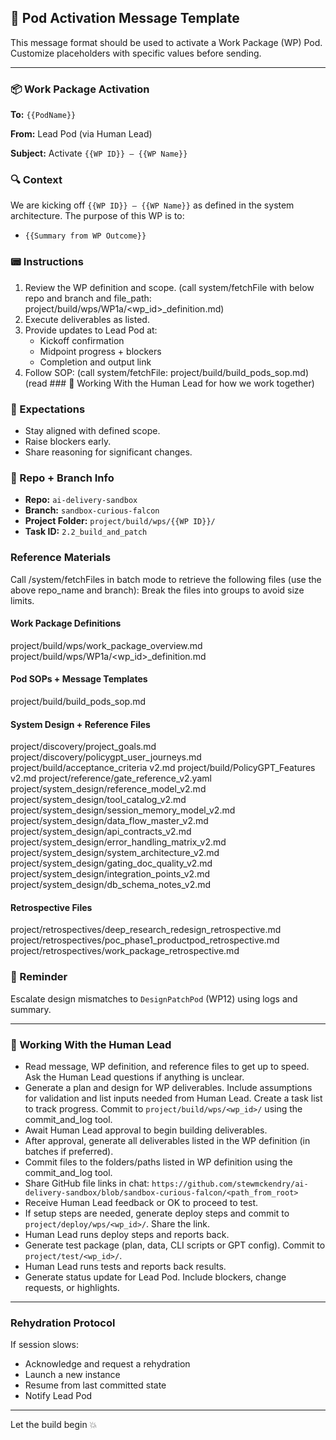 ## 📨 Pod Activation Message Template

This message format should be used to activate a Work Package (WP) Pod. Customize placeholders with specific values before sending.

---

### 📦 Work Package Activation

**To:** `{{PodName}}`

**From:** Lead Pod (via Human Lead)

**Subject:** Activate `{{WP ID}} – {{WP Name}}`

### 🔍 Context
We are kicking off `{{WP ID}} – {{WP Name}}` as defined in the system architecture. The purpose of this WP is to:
- `{{Summary from WP Outcome}}`

### 📟 Instructions 
1. Review the WP definition and scope. (call system/fetchFile with below repo and branch and file_path: project/build/wps/WP1a/<wp_id>_definition.md)
2. Execute deliverables as listed.
3. Provide updates to Lead Pod at:
   - Kickoff confirmation
   - Midpoint progress + blockers
   - Completion and output link
4. Follow SOP: (call system/fetchFile: project/build/build_pods_sop.md)
(read ### 🚀 Working With the Human Lead for how we work together)

### 🧪 Expectations
- Stay aligned with defined scope.
- Raise blockers early.
- Share reasoning for significant changes.

### 📂 Repo + Branch Info
- **Repo:** `ai-delivery-sandbox`
- **Branch:** `sandbox-curious-falcon`
- **Project Folder:** `project/build/wps/{{WP ID}}/`
- **Task ID:** `2.2_build_and_patch`

### Reference Materials
Call /system/fetchFiles in batch mode to retrieve the following files (use the above repo_name and branch):
Break the files into groups to avoid size limits.

#### Work Package Definitions
project/build/wps/work_package_overview.md
project/build/wps/WP1a/<wp_id>_definition.md

#### Pod SOPs + Message Templates
project/build/build_pods_sop.md

#### System Design + Reference Files
project/discovery/project_goals.md
project/discovery/policygpt_user_journeys.md
project/build/acceptance_criteria v2.md
project/build/PolicyGPT_Features v2.md
project/reference/gate_reference_v2.yaml
project/system_design/reference_model_v2.md
project/system_design/tool_catalog_v2.md
project/system_design/session_memory_model_v2.md
project/system_design/data_flow_master_v2.md
project/system_design/api_contracts_v2.md
project/system_design/error_handling_matrix_v2.md
project/system_design/system_architecture_v2.md
project/system_design/gating_doc_quality_v2.md
project/system_design/integration_points_v2.md
project/system_design/db_schema_notes_v2.md

#### Retrospective Files
project/retrospectives/deep_research_redesign_retrospective.md
project/retrospectives/poc_phase1_productpod_retrospective.md
project/retrospectives/work_package_retrospective.md


### 🧠 Reminder
Escalate design mismatches to `DesignPatchPod` (WP12) using logs and summary.

---

### 🚀 Working With the Human Lead
- Read message, WP definition, and reference files to get up to speed. Ask the Human Lead questions if anything is unclear.
- Generate a plan and design for WP deliverables. Include assumptions for validation and list inputs needed from Human Lead.  Create a task list to track progress.  Commit to `project/build/wps/<wp_id>/` using the commit_and_log tool.
- Await Human Lead approval to begin building deliverables.
- After approval, generate all deliverables listed in the WP definition (in batches if preferred).  
- Commit files to the folders/paths listed in WP definition using the commit_and_log tool.
- Share GitHub file links in chat: `https://github.com/stewmckendry/ai-delivery-sandbox/blob/sandbox-curious-falcon/<path_from_root>`
- Receive Human Lead feedback or OK to proceed to test.
- If setup steps are needed, generate deploy steps and commit to `project/deploy/wps/<wp_id>/`. Share the link.
- Human Lead runs deploy steps and reports back.
- Generate test package (plan, data, CLI scripts or GPT config). Commit to `project/test/<wp_id>/`.
- Human Lead runs tests and reports back results.
- Generate status update for Lead Pod. Include blockers, change requests, or highlights.

---

### Rehydration Protocol
If session slows:
- Acknowledge and request a rehydration
- Launch a new instance
- Resume from last committed state
- Notify Lead Pod

---

Let the build begin 💥